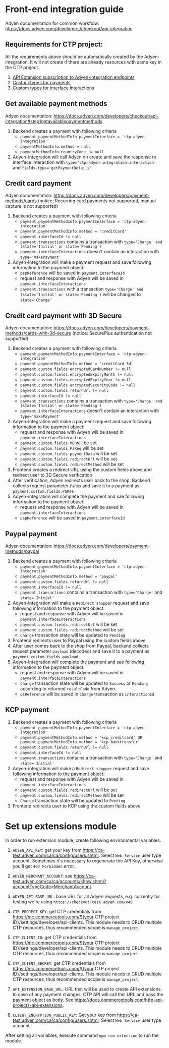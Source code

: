 # Front-end integration guide
Adyen documentation for common workflow: https://docs.adyen.com/developers/checkout/api-integration

## Requirements for CTP project:
All the requirements above should be automatically created by the Adyen-integration. It will not create if there
are already resources with same key in the CTP project.
1. [API Extension subscription to Adyen-integration endpoints](./resources/api-extensions.json)
1. [Custom types for payments](./resources/payment-custom-types.json)
1. [Custom types for interface interactions](./resources/payment-interface-interaction-types.json)

## Get available payment methods
Adyen documentation: https://docs.adyen.com/developers/checkout/api-integration#step1getavailablepaymentmethods

1. Backend creates a payment with following criteria
    * `payment.paymentMethodInfo.paymentInterface = 'ctp-adyen-integration'`
    * `paymentMethodInfo.method = null`   
    * `paymentMethodInfo.countryCode != null`   
1. Adyen-integration will call Adyen on create and save the response to interface interaction 
with `type='ctp-adyen-integration-interaction'` and `fields.type='getPaymentDetails'`

## Credit card payment
Adyen documentation: https://docs.adyen.com/developers/payment-methods/cards (notice: Recurring card payments not supported, manual capture is not supported)

1. Backend creates a payment with following criteria
    * `payment.paymentMethodInfo.paymentInterface = 'ctp-adyen-integration'`
    * `payment.paymentMethodInfo.method = 'creditCard'`
    * `payment.interfaceId != null`
    * `payment.transactions` contains a transaction with `type='Charge' and (state='Initial' or state='Pending')`
    * `payment.interfaceInteractions` doesn't contain an interaction with `type='makePayment'`
1. Adyen-integration will make a payment request and save following information to the payment object:
    * `pspReference` will be saved in `payment.interfaceId`
    * request and response with Adyen will be saved in `payment.interfaceInteractions`
    * `payment.transactions` with a transaction `type='Charge' and (state='Initial' or state='Pending')` will be changed to `state='Charge'`
    
## Credit card payment with 3D Secure
Adyen documentation: https://docs.adyen.com/developers/payment-methods/cards-with-3d-secure (notice: SecurePlus authentication not supported)

1. Backend creates a payment with following criteria
    * `payment.paymentMethodInfo.paymentInterface = 'ctp-adyen-integration'`
    * `payment.paymentMethodInfo.method = 'creditCard_3d'`
    * `payment.custom.fields.encryptedCardNumber != null`
    * `payment.custom.fields.encryptedExpiryMonth != null`
    * `payment.custom.fields.encryptedExpiryYear != null`
    * `payment.custom.fields.encryptedSecurityCode != null`
    * `payment.custom.fields.returnUrl != null`
    * `payment.interfaceId != null`
    * `payment.transactions` contains a transaction with `type='Charge' and (state='Initial' or state='Pending')`
    * `payment.interfaceInteractions` doesn't contain an interaction with `type='makePayment'`
1. Adyen-integration will make a payment request and save following information to the payment object:
    * request and response with Adyen will be saved in `payment.interfaceInteractions`
    * `payment.custom.fields.MD` will be set
    * `payment.custom.fields.PaReq` will be set
    * `payment.custom.fields.paymentData` will be set
    * `payment.custom.fields.redirectUrl` will be set
    * `payment.custom.fields.redirectMethod` will be set
1. Frontend creates a redirect URL using the custom fields above and redirect user to 3D Secure verification
1. After verification, Adyen redirects user back to the shop. Backend collects request parameter `PaRes` and save it to a payment as `payment.custom.fields.PaRes`
1. Adyen-integration will complete the payment and sae following information to the payment object:
    * request and response with Adyen will be saved in `payment.interfaceInteractions`
    * `pspReference` will be saved in `payment.interfaceId`
    
## Paypal payment
Adyen documentation: https://docs.adyen.com/developers/payment-methods/paypal

1. Backend creates a payment with following criteria
    * `payment.paymentMethodInfo.paymentInterface = 'ctp-adyen-integration'`
    * `payment.paymentMethodInfo.method = 'paypal'`
    * `payment.custom.fields.returnUrl != null`
    * `payment.interfaceId != null`
    * `payment.transactions` contains a transaction with `type='Charge'` and `state='Initial'`
1. Adyen-integration will make a `Redirect shopper` request and save following information to the payment object:
    * request and response with Adyen will be saved in `payment.interfaceInteractions`
    * `payment.custom.fields.redirectUrl` will be set
    * `payment.custom.fields.redirectMethod` will be set
    * `Charge` transaction state will be updated to `Pending`
1. Frontend redirects user to Paypal using the custom fields above
1. After user comes back to the shop from Paypal, backend collects request parameter `payload` (decoded) and save it to a payment as `payment.custom.fields.payload`
1. Adyen-integration will complete the payment and sae following information to the payment object:
    * request and response with Adyen will be saved in `payment.interfaceInteractions`
    * `Charge` transaction state will be updated to `Success` or `Pending` according to returned `resultCode` from Adyen.
    * `psReference` will be saved in `Charge` transaction as `interactionId`
    
## KCP payment
1. Backend creates a payment with following criteria
    * `payment.paymentMethodInfo.paymentInterface = 'ctp-adyen-integration'`
    * `payment.paymentMethodInfo.method = 'kcp_creditcard' OR payment.paymentMethodInfo.method = 'kcp_banktransfer'`
    * `payment.custom.fields.returnUrl != null`
    * `payment.interfaceId != null`
    * `payment.transactions` contains a transaction with `type='Charge'` and `state='Initial'`
1. Adyen-integration will make a `Redirect shopper` request and save following information to the payment object:
    * request and response with Adyen will be saved in `payment.interfaceInteractions`
    * `payment.custom.fields.redirectUrl` will be set
    * `payment.custom.fields.redirectMethod` will be set
    * `Charge` transaction state will be updated to `Pending`
1. Frontend redirects user to KCP using the custom fields above
    
# Set up extensions module

In order to run extension module, create following environmental variables.

1. `ADYEN_API_KEY`: get your key from https://ca-test.adyen.com/ca/ca/config/users.shtml. Select `Web Service` user type account. Sometimes it's necessary to regenerate the API Key, otherwise you'll get `403 Forbidden` error. 

1. `ADYEN_MERCHANT_ACCOUNT`: see https://ca-test.adyen.com/ca/ca/accounts/show.shtml?accountTypeCode=MerchantAccount

1. `ADYEN_API_BASE_URL`: base URL for all Adyen requests, e.g. currently for testing we're using `https://checkout-test.adyen.com/v40`

1. `CTP_PROJECT_KEY`: get CTP credentials from https://mc.commercetools.com/${your CTP project ID}/settings/developer/api-clients. This module needs to CRUD multiple CTP resources, thus recommended scope is `manage_project`.

1. `CTP_CLIENT_ID`: get CTP credentials from https://mc.commercetools.com/${your CTP project ID}/settings/developer/api-clients. This module needs to CRUD multiple CTP resources, thus recommended scope is `manage_project`.

1. `CTP_CLIENT_SECRET`: get CTP credentials from https://mc.commercetools.com/${your CTP project ID}/settings/developer/api-clients. This module needs to CRUD multiple CTP resources, thus recommended scope is `manage_project`.

1. `API_EXTENSION_BASE_URL`: URL that will be used to create API extensions. In case of any payment changes, CTP API will call this URL and pass the payment object as body. See https://docs.commercetools.com/http-api-projects-api-extensions. 

1. `CLIENT_ENCRYPTION_PUBLIC_KEY`: Get your key from https://ca-test.adyen.com/ca/ca/config/users.shtml. Select `Web Service` user type account.

After setting all variables, execute command `npm run extension` to run the module.
